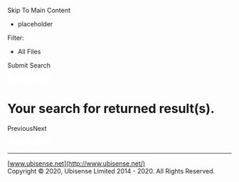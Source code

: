 

Skip To Main Content

[](Home.htm)

  * placeholder

Filter:

  * All Files

Submit Search

![Navigate previous](images/transparent.gif) ![Navigate
next](images/transparent.gif) ![Expand all](images/transparent.gif)
![](images/transparent.gif) ![Print](images/transparent.gif)

# Your search for  returned  result(s).

PreviousNext

![Navigate previous](images/transparent.gif) ![Navigate
next](images/transparent.gif) ![Expand all](images/transparent.gif)
![](images/transparent.gif) ![Print](images/transparent.gif)

* * *

[www.ubisense.net](http://www.ubisense.net/)  
Copyright © 2020, Ubisense Limited 2014 - 2020. All Rights Reserved.


